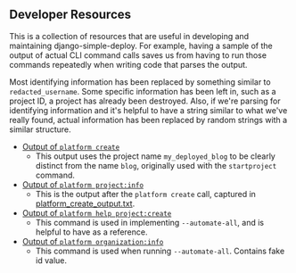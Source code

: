 Developer Resources
---

This is a collection of resources that are useful in developing and maintaining django-simple-deploy. For example, having a sample of the output of actual CLI command calls saves us from having to run those commands repeatedly when writing code that parses the output.

Most identifying information has been replaced by something similar to `redacted_username`. Some specific information has been left in, such as a project ID, a project has already been destroyed. Also, if we're parsing for identifying information and it's helpful to have a string similar to what we've really found, actual information has been replaced by random strings with a similar structure.

- [Output of `platform create`](platform_create_output.txt)
    - This output uses the project name `my_deployed_blog` to be clearly distinct from the name `blog`, originally used with the `startproject` command.
- [Output of `platform project:info`](platform_project_info_output.txt)
    - This is the output after the `platform create` call, captured in [platform_create_output.txt](platform_create_output.txt).
- [Output of `platform help project:create`](platform_create_help.txt)
    - This command is used in implementing `--automate-all`, and is helpful to have as a reference.
- [Output of `platform organization:info`](platform_organization_info.txt)
    - This command is used when running `--automate-all`. Contains fake id value.